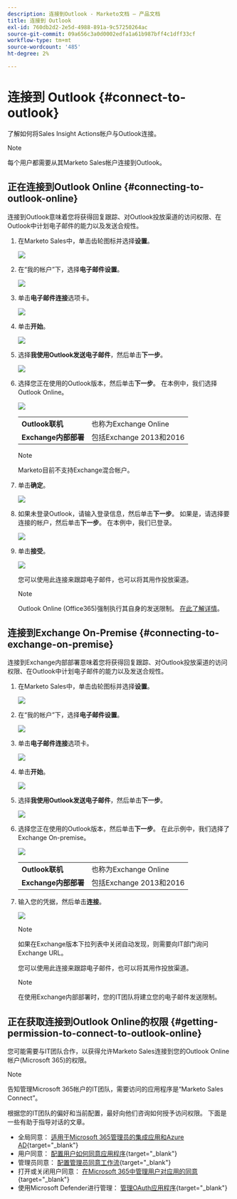 ```yaml
---
description: 连接到Outlook - Marketo文档 — 产品文档
title: 连接到 Outlook
exl-id: 760db2d2-2e5d-4988-891a-9c57250264ac
source-git-commit: 09a656c3a0d0002edfa1a61b987bff4c1dff33cf
workflow-type: tm+mt
source-wordcount: '485'
ht-degree: 2%

---
```


# 连接到 Outlook {#connect-to-outlook}

了解如何将Sales Insight Actions帐户与Outlook连接。

>[!NOTE]
>
>每个用户都需要从其Marketo Sales帐户连接到Outlook。

## 正在连接到Outlook Online {#connecting-to-outlook-online}

连接到Outlook意味着您将获得回复跟踪、对Outlook投放渠道的访问权限、在Outlook中计划电子邮件的能力以及发送合规性。

1. 在Marketo Sales中，单击齿轮图标并选择&#x200B;**设置**。

   ![](assets/connect-to-outlook-1.png)

1. 在“我的帐户”下，选择&#x200B;**电子邮件设置**。

   ![](assets/connect-to-outlook-2.png)

1. 单击&#x200B;**电子邮件连接**&#x200B;选项卡。

   ![](assets/connect-to-outlook-3.png)

1. 单击&#x200B;**开始**。

   ![](assets/connect-to-outlook-4.png)

1. 选择&#x200B;**我使用Outlook发送电子邮件**，然后单击&#x200B;**下一步**。

   ![](assets/connect-to-outlook-5.png)

1. 选择您正在使用的Outlook版本，然后单击&#x200B;**下一步**。 在本例中，我们选择Outlook Online。

   ![](assets/connect-to-outlook-6.png)

   <table>
    <tbody>
     <tr>
      <td><strong>Outlook联机</strong></td>
      <td>也称为Exchange Online</td>
     </tr>
     <tr>
      <td><strong>Exchange内部部署</strong></td>
      <td>包括Exchange 2013和2016</td>
     </tr>
    </tbody>
   </table>

   >[!NOTE]
   >
   >Marketo目前不支持Exchange混合帐户。

1. 单击&#x200B;**确定**。

   ![](assets/connect-to-outlook-7.png)

1. 如果未登录Outlook，请输入登录信息，然后单击&#x200B;**下一步**。 如果是，请选择要连接的帐户，然后单击&#x200B;**下一步**。 在本例中，我们已登录。

   ![](assets/connect-to-outlook-8.png)

1. 单击&#x200B;**接受**。

   ![](assets/connect-to-outlook-9.png)

   您可以使用此连接来跟踪电子邮件，也可以将其用作投放渠道。

   >[!NOTE]
   >
   >Outlook Online (Office365)强制执行其自身的发送限制。 [在此了解详情](/help/marketo/product-docs/marketo-sales-connect/email/email-delivery/email-connection-throttling.md#email-provider-limits)。

## 连接到Exchange On-Premise {#connecting-to-exchange-on-premise}

连接到Exchange内部部署意味着您将获得回复跟踪、对Outlook投放渠道的访问权限、在Outlook中计划电子邮件的能力以及发送合规性。

1. 在Marketo Sales中，单击齿轮图标并选择&#x200B;**设置**。

   ![](assets/connect-to-outlook-10.png)

1. 在“我的帐户”下，选择&#x200B;**电子邮件设置**。

   ![](assets/connect-to-outlook-11.png)

1. 单击&#x200B;**电子邮件连接**&#x200B;选项卡。

   ![](assets/connect-to-outlook-12.png)

1. 单击&#x200B;**开始**。

   ![](assets/connect-to-outlook-13.png)

1. 选择&#x200B;**我使用Outlook发送电子邮件**，然后单击&#x200B;**下一步**。

   ![](assets/connect-to-outlook-14.png)

1. 选择您正在使用的Outlook版本，然后单击&#x200B;**下一步**。 在此示例中，我们选择了Exchange On-premise。

   ![](assets/connect-to-outlook-15.png)

   <table>
    <tbody>
     <tr>
      <td><strong>Outlook联机</strong></td>
      <td>也称为Exchange Online</td>
     </tr>
     <tr>
      <td><strong>Exchange内部部署</strong></td>
      <td>包括Exchange 2013和2016</td>
     </tr>
    </tbody>
   </table>

1. 输入您的凭据，然后单击&#x200B;**连接**。

   ![](assets/connect-to-outlook-16.png)

   >[!NOTE]
   >
   >如果在Exchange版本下拉列表中关闭自动发现，则需要向IT部门询问Exchange URL。

   您可以使用此连接来跟踪电子邮件，也可以将其用作投放渠道。

   >[!NOTE]
   >
   >在使用Exchange内部部署时，您的IT团队将建立您的电子邮件发送限制。

## 正在获取连接到Outlook Online的权限 {#getting-permission-to-connect-to-outlook-online}

您可能需要与IT团队合作，以获得允许Marketo Sales连接到您的Outlook Online帐户(Microsoft 365)的权限。

>[!NOTE]
>
>告知管理Microsoft 365帐户的IT团队，需要访问的应用程序是“Marketo Sales Connect”。

根据您的IT团队的偏好和当前配置，最好向他们咨询如何授予访问权限。 下面是一些有助于指导对话的文章。

* 全局同意： [适用于Microsoft 365管理员的集成应用和Azure AD](https://learn.microsoft.com/en-us/microsoft-365/enterprise/integrated-apps-and-azure-ads?view=o365-worldwide){target="_blank"}
* 用户同意： [配置用户如何同意应用程序](https://learn.microsoft.com/en-us/azure/active-directory/manage-apps/configure-user-consent?tabs=azure-portal&pivots=portal){target="_blank"}
* 管理员同意： [配置管理员同意工作流](https://learn.microsoft.com/en-us/microsoft-365/admin/misc/user-consent?source=recommendations&view=o365-worldwide){target="_blank"}
* 打开或关闭用户同意： [在Microsoft 365中管理用户对应用的同意](https://learn.microsoft.com/en-us/microsoft-365/admin/misc/user-consent?source=recommendations&view=o365-worldwide){target="_blank"}
* 使用Microsoft Defender进行管理： [管理OAuth应用程序](https://learn.microsoft.com/en-us/defender-cloud-apps/manage-app-permissions){target="_blank"}
